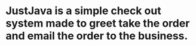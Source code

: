 # JustJava is a simple check out system made to greet take the order and email the order to the business.
